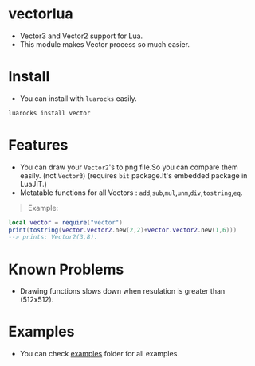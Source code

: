# vectorlua
- Vector3 and Vector2 support for Lua.
- This module makes Vector process so much easier.

# Install
- You can install with `luarocks` easily.
```ps
luarocks install vector
```

# Features
- You can draw your `Vector2`'s to png file.So you can compare them easily. (not `Vector3`) (requires `bit` package.It's embedded package in LuaJIT.)
- Metatable functions for all Vectors : `add`,`sub`,`mul`,`unm`,`div`,`tostring`,`eq`.
> Example:
```lua
local vector = require("vector")
print(tostring(vector.vector2.new(2,2)+vector.vector2.new(1,6)))
--> prints: Vector2(3,8).
```

# Known Problems
- Drawing functions slows down when resulation is greater than (512x512).

# Examples
- You can check [examples](https://github.com/zeykatecool/vectorlua/blob/main/examples) folder for all examples.
